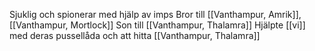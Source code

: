 Sjuklig och spionerar med hjälp av imps
Bror till [[Vanthampur, Amrik]], [[Vanthampur, Mortlock]]
Son till [[Vanthampur, Thalamra]]
Hjälpte [[vi]] med deras pussellåda och att hitta [[Vanthampur, Thalamra]]